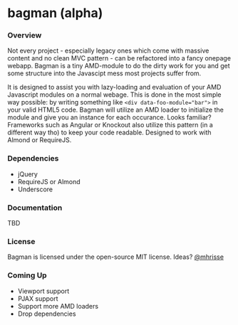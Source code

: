bagman (alpha)
======

### Overview
Not every project - especially legacy ones which come with massive content and no clean MVC pattern - can be refactored into a fancy onepage webapp. Bagman is a tiny AMD-module to do the dirty work for you and get some structure into the Javascipt mess most projects suffer from.

It is designed to assist you with lazy-loading and evaluation of your AMD Javascript modules on a normal webage. This is done in the most simple way possible: by writing something like `<div data-foo-module="bar">` in your valid HTML5 code. Bagman will utilize an AMD loader to initialize the module and give you an instance for each occurance. Looks familiar? Frameworks such as Angular or Knockout also utilize this pattern (in a different way tho) to keep your code readable.
Designed to work with Almond or RequireJS. 

### Dependencies
* jQuery
* RequireJS or Almond
* Underscore

### Documentation
TBD

### License
Bagman is licensed under the open-source MIT license.
Ideas? [@mhrisse](http://twitter.com/mhrisse)

### Coming Up
* Viewport support
* PJAX support
* Support more AMD loaders
* Drop dependencies

